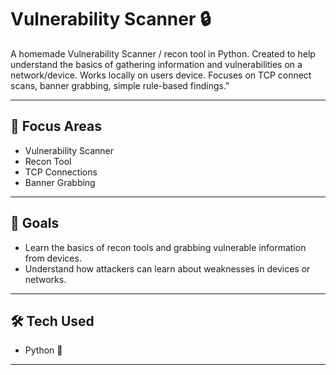 # Vulnerability Scanner 🔒 

A homemade Vulnerability Scanner / recon tool in Python. Created to help understand the basics of gathering information and vulnerabilities on a network/device. Works locally on users device. Focuses on TCP connect scans, banner grabbing, simple rule-based findings."

---

## 🔐 Focus Areas
- Vulnerability Scanner
- Recon Tool
- TCP Connections
- Banner Grabbing 

---

## 🚀 Goals
- Learn the basics of recon tools and grabbing vulnerable information from devices.
- Understand how attackers can learn about weaknesses in devices or networks.

---

## 🛠️ Tech Used
- Python 🐍   

---
